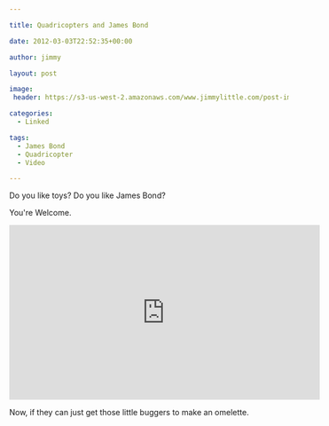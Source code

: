 ```yaml
---

title: Quadricopters and James Bond

date: 2012-03-03T22:52:35+00:00

author: jimmy

layout: post

image:
 header: https://s3-us-west-2.amazonaws.com/www.jimmylittle.com/post-images/bond.jpg

categories:
  - Linked

tags:
  - James Bond
  - Quadricopter
  - Video

---
```


Do you like toys? Do you like James Bond?
  
You're Welcome.
  
  <iframe width="560" height="315" src="https://www.youtube.com/embed/_sUeGC-8dyk" frameborder="0" allowfullscreen></iframe>
  
Now, if they can just get those little buggers to make an omelette.
